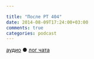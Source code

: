 ```yaml
---

title: "После РТ 404"
date: 2014-08-09T17:24:00+03:00
comments: true
categories: podcast
---
```

[аудио](http://cdn.radio-t.com/rt404post.mp3) ● [лог чата](http://chat.radio-t.com/logs/radio-t-404.html) <audio src="http://cdn.radio-t.com/rt404post.mp3" preload="none">
